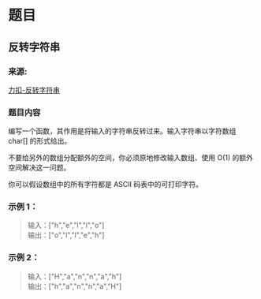 # 题目

## 反转字符串

### 来源:

[力扣-反转字符串](https://leetcode-cn.com/problems/reverse-string)

### 题目内容

编写一个函数，其作用是将输入的字符串反转过来。输入字符串以字符数组 char[] 的形式给出。

不要给另外的数组分配额外的空间，你必须原地修改输入数组、使用 O(1) 的额外空间解决这一问题。

你可以假设数组中的所有字符都是 ASCII 码表中的可打印字符。

### 示例 1：

> 输入：["h","e","l","l","o"]<br>
> 输出：["o","l","l","e","h"]

### 示例 2：

> 输入：["H","a","n","n","a","h"]<br>
> 输出：["h","a","n","n","a","H"]
